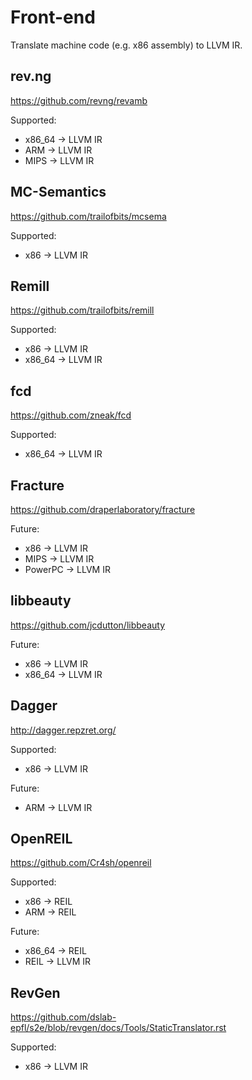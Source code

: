 # Front-end

Translate machine code (e.g. x86 assembly) to LLVM IR.

## rev.ng

https://github.com/revng/revamb

Supported:
* x86_64 -> LLVM IR
* ARM -> LLVM IR
* MIPS -> LLVM IR

## MC-Semantics

https://github.com/trailofbits/mcsema

Supported:
* x86 -> LLVM IR

## Remill

https://github.com/trailofbits/remill

Supported:
* x86 -> LLVM IR
* x86_64 -> LLVM IR

## fcd

https://github.com/zneak/fcd

Supported:
* x86_64 -> LLVM IR

## Fracture

https://github.com/draperlaboratory/fracture

Future:
* x86 -> LLVM IR
* MIPS -> LLVM IR
* PowerPC -> LLVM IR

## libbeauty

https://github.com/jcdutton/libbeauty

Future:
* x86 -> LLVM IR
* x86_64 -> LLVM IR

## Dagger

http://dagger.repzret.org/

Supported:
* x86 -> LLVM IR

Future:
* ARM -> LLVM IR

## OpenREIL

https://github.com/Cr4sh/openreil

Supported:
* x86 -> REIL
* ARM -> REIL

Future:
* x86_64 -> REIL
* REIL -> LLVM IR

## RevGen

https://github.com/dslab-epfl/s2e/blob/revgen/docs/Tools/StaticTranslator.rst

Supported:

* x86 -> LLVM IR
